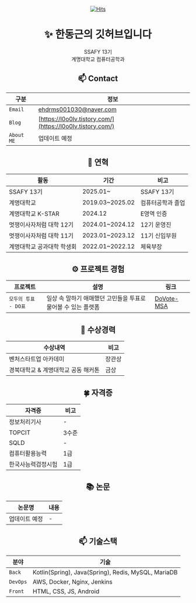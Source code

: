 <div align="center">

[![Hits](https://hits.seeyoufarm.com/api/count/incr/badge.svg?url=https%3A%2F%2Fgithub.com%2Fl0o0lv&count_bg=%2379C83D&title_bg=%23555555&icon=&icon_color=%23E7E7E7&title=%EB%B0%A9%EB%AC%B8%EC%9E%90%EC%88%98&edge_flat=false)](https://hits.seeyoufarm.com)

# ✨  한동근의 깃허브입니다
SSAFY 13기  
계명대학교 컴퓨터공학과  

## 📫 Contact  

| 구분 | 정보 |
|---|---|
| `Email` | ehdrms001030@naver.com |
| `Blog` | [https://l0o0lv.tistory.com/](https://l0o0lv.tistory.com/) |
| `About ME` | 업데이트 예정 |

## 👋 연혁  

| 활동 | 기간 | 비고 |  
|---|---|---|  
| SSAFY 13기 | 2025.01~ | SSAFY 13기 |  
| 계명대학교 | 2019.03~2025.02 | 컴퓨터공학과 졸업 |  
| 계명대학교 K-STAR | 2024.12 |E영역 인증 |  
| 멋쟁이사자처럼 대학 12기 | 2024.01~2024.12 | 12기 운영진 |  
| 멋쟁이사자처럼 대학 11기 | 2023.01~2023.12 | 11기 신입부원 |  
| 계명대학교 공과대학 학생회 | 2022.01~2022.12 | 체육부장 |  

## ⚙ 프로젝트 경험  

| 프로젝트 | 설명 |  링크
|---|---|---|  
| `모두의 투표 - DO표` | 일상 속 말하기 애매했던 고민들을 투표로 물어볼 수 있는 플랫폼 | [DoVote-MSA](https://github.com/l0o0lv/DoVote-MSA) |  

## 🎉 수상경력  

| 수상내역 | 비고 |  
|---|---|  
| 벤처스타트업 아카데미 | 장관상 |  
| 경북대학교 & 계명대학교 공동 해커톤 | 금상 |  

## 🍀 자격증  

| 자격증 | 비고 |  
|---|---|  
| 정보처리기사 | - |  
| TOPCIT | 3수준 |  
| SQLD | - |  
| 컴퓨터활용능력 | 1급 |  
| 한국사능력검정시험 | 1급 |  

## 📚 논문  

| 논문명 | 내용 |  
|---|---|  
| 업데이트 예정 | - |  

## 📫 기술스택  

| 분야 | 기술 |
|---|---|
| `Back` | Kotlin(Spring), Java(Spring), Redis, MySQL, MariaDB |
| `DevOps` | AWS, Docker, Nginx, Jenkins |
| `Front` | HTML, CSS, JS, Android |

</div>
